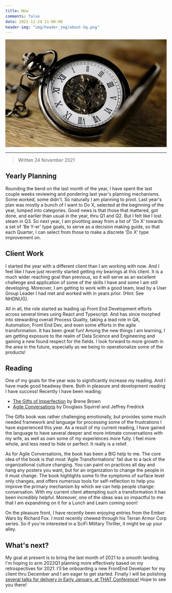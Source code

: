 ```yaml
---
title: Now
comments: false
date: 2021-11-24 11:00:00
header-img: "img/header_img/about-bg.png"
---
```


![photo](../img/page_img/clock.jpg)

---

>Written 24 November 2021

## Yearly Planning
Rounding the bend on the last month of the year, I have spent the last couple weeks reviewing and pondering last year's planning mechanisms. Some worked, some didn't. So naturally I am planning to pivot. Last year's plan was mostly a bunch of I want to Do X, selected at the beginning of the year, lumped into categories. Good news is that those that mattered, got done, and earlier than usual in the year, thru Q1 and Q2. But I felt like I lost steam in Q3. So next year, I am pivotting away from a list of 'Do X' towards a set of 'Be Y-er' type goals, to serve as a decision making guide, so that each Quarter, I can select from those to make a discrete 'Do X' type improvement on. 

## Client Work
I started the year with a different client than I am working with now. And I feel like I have just recently started getting my bearings at this client. It is a much wider reaching goal than previous, so it will serve as an excellent challenge and application of some of the skills I have and some I am still developing. Moreover, I am getting to work with a good team, lead by a User Group Leader I had met and worked with in years prior. (Hint: See NHDNUG). 

All in all, the role started as leading up Front End Development efforts across several times using React and Typescript. And has since morphed into stewarding overall Process Quality, taking a lead role in QA, Automation, Front End Dev, and even some efforts in the agile transformation. It has been great fun! Among the new things I am learning, I am getting exposure to the realm of Data Science and Engineering and gaining a new found respect for the fields. I look forward to more growth in the area in the future, especially as we being to operationalize some of the products!

## Reading
One of my goals for the year was to significantly increase my reading. And I have made good headway there. Both in pleasure and development reading I have success! Recently I have been reading:
- [The Gifts of Imperfection](https://brenebrown.com/book/the-gifts-of-imperfection/) by Brene Brown
- [Agile Conversations](https://agileconversations.com/) by Douglass Squirrel and Jeffrey Fredrick

The Gifts book was rather challenging emotionally, but provides some much needed framework and language for processing some of the frustrations I have experienced this year. As a result of my current reading, I have gained the language to have several deeper and more intimate conversations with my wife, as well as own some of my experiences more fully. I feel more whole, and less need to hide or perfect. It really is a relief.

As for Agile Conversations, the book has been a BIG help to me. The core idea of the book is that most 'Agile Transformations' fail due to a lack of the organizational culture changing. You can paint on practices all day and hang any posters you want, but for an organization to change the people in it must change. The book highlights some fo the symptoms of surface level only changes, and offers numerous tools for self-reflection to help you improve the primary mechanism by which we can help people change: conversation. With my current client attempting such a transformation it has been incredibly helpful. Moreover, one of the ideas was so impactful to me that I am expandning on it for a Lunch and Learn coming soon!

On the pleasure front, I have recently been enjoying entries from the Ember Wars by Richard Fox. I most recently chewed through his Terran Armor Corp series. So if you're interested in a SciFi Military Thriller, it might be up your alley.

## What's next?
My goal at present is to bring the last month of 2021 to a smooth landing. I'm hoping to arm 2022Q1 planning more effectively based on my retrospectives for 2021. I'll be onboarding a new FrontEnd Developer for my client thru December and I am eager to get started. Finally I will be polishing [several talks for delivery in Early January, at THAT Conference!](/2021/11/22/that-conf-jan-2022/) Hope to see you there!
